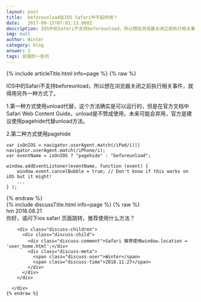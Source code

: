 ```yaml
---
layout: post
title:  beforeunload在IOS Safari中不起作用？
date:   2017-09-15T07:01:13.000Z
description: IOS中的Safari不支持beforeunload，所以想在浏览器关闭之前执行相关事件，就得用另外一种方式了。1.第一种方式使用unload代替，这个方法确实...
img: null
author: Winter
category: blog
answer: 1
tags: 前端的一些坑
---
```

<div class="article-root">
  <div class="article">
    {% include articleTitle.html info=page %}
    {% raw %}
    <div class="article-content"><p>IOS中的Safari不支持beforeunload，所以想在浏览器关闭之前执行相关事件，就得用另外一种方式了。</p>

<p>1.第一种方式使用unload代替，这个方法确实是可以运行的，但是在官方文档中Safari Web Content Guide，unload是不赞成使用，未来可能会弃用，官方是建议使用pagehide代替unload方法。</p>

<p>2.第二种方式使用pagehide</p>

<pre>
<code>var isOnIOS = navigator.userAgent.match(/iPad/i)|| navigator.userAgent.match(/iPhone/i);
var eventName = isOnIOS ? &quot;pagehide&quot; : &quot;beforeunload&quot;;

window.addEventListener(eventName, function (event) { 
    window.event.cancelBubble = true; // Don&#39;t know if this works on iOS but it might!
    ...
} );</code></pre>
</div>
    {% endraw %}
  </div>

  <div class="discuss-wrapper">
    {% include discussTitle.html info=page %}
    {% raw %}
    <div class="discuss-item">
        <div class="discuss-parent">
          <div class="discuss-meta">
            <span class="discuss-user">hm</span>
            <span class="discuss-time">2018.08.21</span>
          </div>
          <div class="discuss-comment">你好，请问下ios safari 页面跳转，推荐使用什么方法？</div>
        </div>
        
        <div class="discuss-children">
          <div class="discuss-child">
            <div class="discuss-comment">Safari 推荐使用window.location = 'user_home.html';</div>
            <div class="discuss-meta">
              <span class="discuss-user">Winter</span>
              <span class="discuss-time">2018.11.27</span>
            </div>
          </div>
        </div>
        
      </div>
    {% endraw %}
  </div>
<div>
